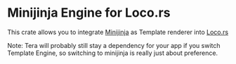 # Minijinja Engine for Loco.rs

This crate allows you to integrate [Minijinja](https://github.com/mitsuhiko/minijinja) as Template renderer into [Loco.rs](https://github.com/loco-rs/loco)

Note: Tera will probably still stay a dependency for your app if you switch Template Engine, so switching to minijinja is really just about preference.
